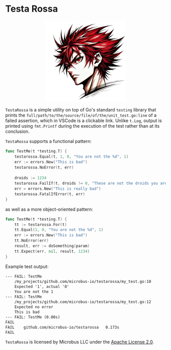 # Testa Rossa

<p align="center"><img src="testarossa.png" width="256"></p><p></p>

`TestaRossa` is a simple utility on top of Go's standard `testing` library that prints the `full/path/to/the/source/file/of/the/unit_test.go:line` of a failed assertion, which in VSCode is a clickable link. Unlike `t.Log`, output is printed using `fmt.Printf` during the execution of the test rather than at its conclusion.

`TestaRossa` supports a functional pattern:

```go
func TestMe(t *testing.T) {
    testarossa.Equal(t, 1, 0, "You are not the %d", 1)
    err := errors.New("This is bad")
    testarossa.NoError(t, err)

    droids := 1234
    testarossa.FailIf(t, droids != 0, "These are not the droids you are looking for")
    err = errors.New("This is really bad")
    testarossa.FatalIfError(t, err)
}
```

as well as a more object-oriented pattern:

```go
func TestMe(t *testing.T) {
    tt := testarossa.For(t)
    tt.Equal(1, 0, "You are not the %d", 1)
    err := errors.New("This is bad")
    tt.NoError(err)
    result, err := doSomething(param)
    tt.Expect(err, nil, result, 1234)
}
```

Example test output:

```
--- FAIL: TestMe
    /my_projects/github.com/microbus-io/testarossa/my_test.go:10
    Expected '1', actual '0'
    You are not the 1
--- FAIL: TestMe
    /my_projects/github.com/microbus-io/testarossa/my_test.go:12
    Expected no error
    This is bad
--- FAIL: TestMe (0.00s)
FAIL
FAIL	github.com/microbus-io/testarossa	0.173s
FAIL
```

`TestaRossa` is licensed by Microbus LLC under the [Apache License 2.0](http://www.apache.org/licenses/LICENSE-2.0).
